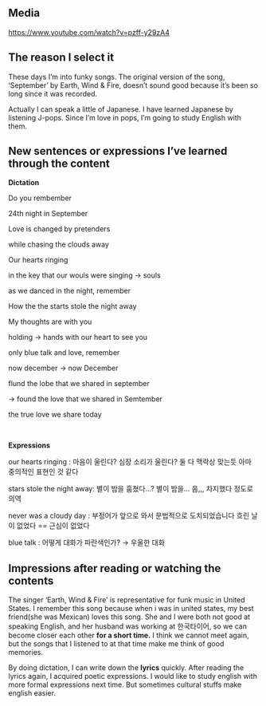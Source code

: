 ## Media
https://www.youtube.com/watch?v=pzff-y29zA4

## The reason I select it

These days I’m into funky songs. The original version of the song, ‘September’ by Earth, Wind & Fire, doesn’t sound good because it’s been so long since it was recorded.

Actually I can speak a little of Japanese. I have learned Japanese by listening J-pops. Since I’m love in pops, I’m going to study English with them.

## New sentences or expressions I’ve learned through the content

**Dictation**

Do you rembember

24th night in September

Love is changed by pretenders

while chasing the clouds away

Our hearts ringing

in the key that our wouls were singing → souls

as we danced in the night, remember

How the the starts stole the night away

My thoughts are with you

holding → hands with our heart to see you

only blue talk and love, remember

now december → now December

flund the lobe that we shared in september

→ found the love that we shared in Semtember

the true love we share today

<br>

**Expressions**

our hearts ringing : 마음이 울린다? 심장 소리가 울린다? 둘 다 맥락상 맞는듯 아마 중의적인 표현인 것 같다

stars stole the night away: 별이 밤을 훔쳤다…? 별이 밤을… 음,,, 차지했다 정도로 의역

never was a cloudy day : 부정어가 앞으로 와서 문법적으로 도치되었습니다 흐린 날이 없었다 == 근심이 없었다

blue talk : 어떻게 대화가 파란색인가? → 우울한 대화

## Impressions after reading or watching the contents
The singer ‘Earth, Wind & Fire’ is representative for funk music in United States. I remember this song because when i was in united states, my best friend(she was Mexican) loves this song. She and I were both not good at speaking English, and her husband was working at 한국타이어, so we can become closer each other **for a short time.** I think we cannot meet again, but the songs that I listened to at that time make me think of good memories.

By doing dictation, I can write down the **lyrics** quickly. After reading the lyrics again, I acquired poetic expressions. I would like to study english with more formal expressions next time. But sometimes cultural stuffs make english easier.
